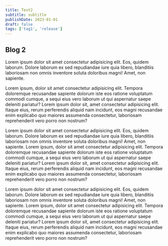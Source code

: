 ```yaml
---
title: Test2
subtitle: subtitle
publishDate: 2023-01-01
draft: false
tags: ['tag1', 'release']
---
```


## Blog 2

Lorem ipsum dolor sit amet consectetur adipisicing elit. Eos, quidem laborum. Dolore laborum ex sed repudiandae iure quia libero, blanditiis laboriosam non omnis inventore soluta doloribus magni! Amet, non sapiente.
<!--more-->
Lorem ipsum, dolor sit amet consectetur adipisicing elit. Tempora doloremque recusandae sapiente dolorum iste eos ratione voluptatum commodi cumque, a sequi eius vero laborum ut qui aspernatur saepe deleniti pariatur? Lorem ipsum dolor sit, amet consectetur adipisicing elit. 
Itaque eius, rerum perferendis aliquid nam incidunt, eos magni recusandae enim explicabo quo maiores assumenda consectetur, laboriosam reprehenderit vero porro non nostrum?

Lorem ipsum dolor sit amet consectetur adipisicing elit. Eos, quidem laborum. Dolore laborum ex sed repudiandae iure quia libero, blanditiis laboriosam non omnis inventore soluta doloribus magni! Amet, non sapiente. Lorem ipsum, dolor sit amet consectetur adipisicing elit. Tempora doloremque recusandae sapiente dolorum iste eos ratione voluptatum commodi cumque, a sequi eius vero laborum ut qui aspernatur saepe deleniti pariatur? Lorem ipsum dolor sit, amet consectetur adipisicing elit. Itaque eius, rerum perferendis aliquid nam incidunt, eos magni recusandae enim explicabo quo maiores assumenda consectetur, laboriosam reprehenderit vero porro non nostrum?

Lorem ipsum dolor sit amet consectetur adipisicing elit. Eos, quidem laborum. Dolore laborum ex sed repudiandae iure quia libero, blanditiis laboriosam non omnis inventore soluta doloribus magni! Amet, non sapiente. Lorem ipsum, dolor sit amet consectetur adipisicing elit. Tempora doloremque recusandae sapiente dolorum iste eos ratione voluptatum commodi cumque, a sequi eius vero laborum ut qui aspernatur saepe deleniti pariatur? Lorem ipsum dolor sit, amet consectetur adipisicing elit. Itaque eius, rerum perferendis aliquid nam incidunt, eos magni recusandae enim explicabo quo maiores assumenda consectetur, laboriosam reprehenderit vero porro non nostrum?
